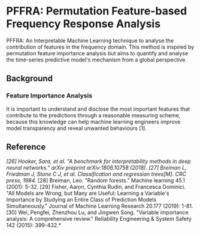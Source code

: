 # PFFRA: Permutation Feature-based Frequency Response Analysis
PFFRA: An Interpretable Machine Learning technique to analyse the contribution of features in the frequency domain. This method is inspired by permutation feature importance analysis but aims to quantify and analyse the time-series predictive model's mechanism from a global perspective.

## Background

### Feature Importance Analysis

It is important to understand and disclose the most important features that contribute to the predictions through a reasonable measuring scheme, because this knowledge can help machine learning engineers improve model transparency and reveal unwanted behaviours [1]. 



## Reference

*[26] Hooker, Sara, et al. "A benchmark for interpretability methods in deep neural networks." arXiv preprint arXiv:1806.10758 (2018).*
*[27] Breiman L, Friedman J, Stone C J, et al. Classification and regression trees[M]. CRC press, 1984.*
[28] Breiman, Leo. "Random forests." Machine learning 45.1 (2001): 5-32.
[29] Fisher, Aaron, Cynthia Rudin, and Francesca Dominici. "All Models are Wrong, but Many are Useful: Learning a Variable's Importance by Studying an Entire Class of Prediction Models Simultaneously." Journal of Machine Learning Research 20.177 (2019): 1-81.
[30] Wei, Pengfei, Zhenzhou Lu, and Jingwen Song. "Variable importance analysis: A comprehensive review." Reliability Engineering & System Safety 142 (2015): 399-432.*
